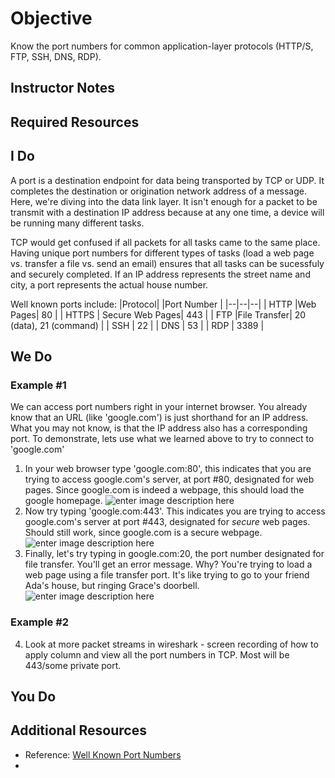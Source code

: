 # Objective
Know the port numbers for common application-layer protocols (HTTP/S, FTP, SSH, DNS, RDP).

## Instructor Notes

## Required Resources

## I Do

A port is a destination endpoint for data being transported by TCP or UDP. It completes the destination or origination network address of a message. Here, we're diving into the data link layer. It isn't enough for a packet to be transmit with a destination IP address because at any one time, a device will be running many different tasks.

 TCP would get confused if all packets for all tasks came to the same place. Having unique port numbers for different types of tasks (load a web page vs. transfer a file vs. send an email) ensures that all tasks can be sucessfuly and securely completed. If an IP address represents the street name and city, a port represents the actual house number. 

Well known ports include: 
|Protocol| |Port Number  |
|--|--|--|
| HTTP |Web Pages| 80  |
| HTTPS | Secure Web Pages| 443  |
| FTP |File Transfer| 20 (data), 21 (command)  |
| SSH | 22  |
| DNS | 53  |
| RDP | 3389  |

## We Do
### Example #1
We can access port numbers right in your internet browser. You already know that an URL (like 'google.com') is just shorthand for an IP address. What you may not know, is that the IP address also has a corresponding port. To demonstrate, lets use what we learned above to try to connect to 'google.com' 
1. In your web browser type 'google.com:80', this indicates that you are trying to access google.com's server, at port #80, designated for web pages. Since google.com is indeed a webpage, this should load the google homepage. 
![enter image description here](https://lh3.googleusercontent.com/EAMuSfgyh0YgEerTK7ja2fNMI34RDT6jVZ1VrhXnMO_Rs_APnlwBQBOuHwX0CvWZ2JX0saluozzG)
2. Now try typing 'google.com:443'. This indicates you  are trying to access google.com's server at port #443, designated for *secure* web pages. Should still work, since google.com is a secure webpage. 
![enter image description here](https://lh3.googleusercontent.com/EAMuSfgyh0YgEerTK7ja2fNMI34RDT6jVZ1VrhXnMO_Rs_APnlwBQBOuHwX0CvWZ2JX0saluozzG)
4. Finally, let's try typing in google.com:20, the port number designated for file transfer. You'll get an error message. Why? You're trying to load a web page using a file transfer port. It's like trying to go to your friend Ada's house, but ringing Grace's doorbell. ![enter image description here](https://lh3.googleusercontent.com/EvpwydO-jfWMAz4ybs2169H8lTEFg6V1KYJtxiEr_DIGDPvIHZQX7EryJ-aniY7dTk1FqRKCZU8M)

### Example #2
4. Look at more packet streams in wireshark - screen recording of how to apply column and view all the port numbers in TCP. Most will be 443/some private port.


 

## You Do

## Additional Resources
- Reference: [Well Known Port Numbers](https://www.webopedia.com/quick_ref/portnumbers.asp)
- 

<!--stackedit_data:
eyJoaXN0b3J5IjpbLTE1NTUxMDkwNTMsLTU2MTc2NDY0Nl19
-->